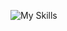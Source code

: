 
<p align="left">  
            
![My Skills](https://skillicons.dev/icons?i=py,git,javascript,nodejs,react,vite,mongo)
            
 </p>
